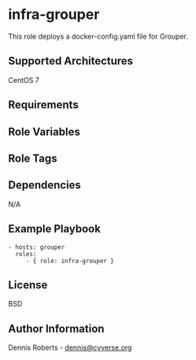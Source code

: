 infra-grouper
=============

This role deploys a docker-config.yaml file for Grouper.

Supported Architectures
-----------------------
CentOS 7

Requirements
------------

Role Variables
--------------

Role Tags
---------

Dependencies
------------
N/A

Example Playbook
----------------

    - hosts: grouper
      roles:
         - { role: infra-grouper }

License
-------

BSD

Author Information
------------------

Dennis Roberts - dennis@cyverse.org
